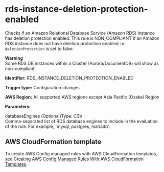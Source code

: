 # rds\-instance\-deletion\-protection\-enabled<a name="rds-instance-deletion-protection-enabled"></a>

Checks if an Amazon Relational Database Service \(Amazon RDS\) instance has deletion protection enabled\. This rule is NON\_COMPLIANT if an Amazon RDS instance does not have deletion protection enabled i\.e `deletionProtection` is set to false\. 

**Warning**  
Some RDS DB instances within a Cluster \(Aurora/DocumentDB\) will show as non\-compliant\.

**Identifier:** RDS\_INSTANCE\_DELETION\_PROTECTION\_ENABLED

**Trigger type:** Configuration changes

**AWS Region:** All supported AWS regions except Asia Pacific \(Osaka\) Region

**Parameters:**

databaseEngines \(Optional\)Type: CSV  
Comma\-separated list of RDS database engines to include in the evaluation of the rule\. For example, 'mysql, postgres, mariadb'\.

## AWS CloudFormation template<a name="w29aac11c33c17b7d269c17"></a>

To create AWS Config managed rules with AWS CloudFormation templates, see [Creating AWS Config Managed Rules With AWS CloudFormation Templates](aws-config-managed-rules-cloudformation-templates.md)\.